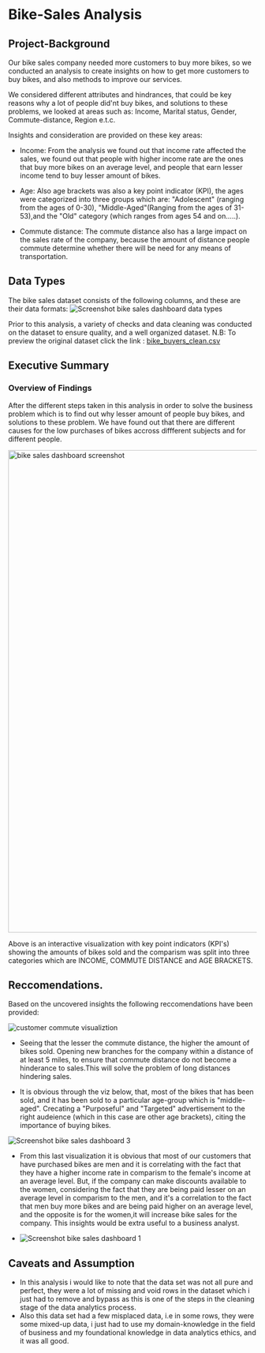 # Bike-Sales Analysis
## Project-Background
Our bike sales company needed more customers to buy more bikes, so we conducted an analysis to create insights on how to get more customers to buy bikes, and also methods to improve our services.

We considered different attributes and hindrances, that could be key reasons why a lot of people did'nt buy bikes, and solutions to these problems, we looked at areas such as: Income, Marital status, Gender, Commute-distance, Region e.t.c.


Insights and consideration are provided on these key areas:
   - Income: From the analysis we found out that income rate affected the sales, we found out that people with higher income rate are the ones that buy more bikes on an average level, and people that earn lesser income tend to buy lesser amount of bikes.

   - Age: Also age brackets was also a key point indicator (KPI), the ages were categorized into three groups which are: "Adolescent" (ranging from the ages of 0-30), "Middle-Aged"(Ranging from  the ages of 31-53),and the "Old" category (which ranges from ages 54 and on.....).

   - Commute distance: The commute distance also has a large impact on the sales rate of the company, because the amount of distance people commute determine whether there will be need for any means of transportation.

## Data Types
The bike sales dataset consists of the following columns, and these are their data formats:
![Screenshot bike sales dashboard data types](https://github.com/user-attachments/assets/f8e68c93-df12-4a09-8344-d434fa92ca2f)

Prior to this analysis, a variety of checks and data cleaning was conducted on the dataset to ensure quality, and a well organized dataset.
N.B: To preview the original dataset click the link : [bike_buyers_clean.csv](https://github.com/user-attachments/files/18256615/bike_buyers_clean.csv)

## Executive Summary

### Overview of Findings

After the different steps taken in this analysis in order to solve the business problem which is to find out why lesser amount of people buy bikes, and solutions to these problem. We have found out that there are different causes for the low purchases of bikes accross diffferent subjects and for different people.


<img width="978" alt="bike sales dashboard screenshot" src="https://github.com/user-attachments/assets/08f480de-b7c6-4ec8-9bf8-4d70821d0893" />

Above is an interactive visualization with key point indicators (KPI's) showing the amounts of bikes sold and the comparism was split into three categories which are INCOME, COMMUTE DISTANCE and AGE BRACKETS.

## Reccomendations.

Based on the uncovered insights the following reccomendations have been provided:

![customer commute visualiztion](https://github.com/user-attachments/assets/4baf1bda-6bf8-46e6-89f3-3bbfdae9f197)

- Seeing that the lesser the commute distance, the higher the amount of bikes sold. Opening new branches for the company within a distance of at least 5 miles, to ensure that commute distance do not become a hinderance to sales.This will solve the problem of long distances hindering sales.

- It is obvious through the viz below, that, most of the bikes that has been sold, and it has been sold to a particular age-group which is "middle-aged". Crecating a "Purposeful" and "Targeted" advertisement to the right audeience (which in this case are other age brackets), citing the importance of buying bikes.

 ![Screenshot bike sales dashboard 3](https://github.com/user-attachments/assets/e610d8b7-d359-4fa6-86f5-e2b5cccb6ea4)

- From this last visualization it is obvious that most of our customers that have purchased bikes are men and it is correlating with the fact that they have a higher income rate in comparism to the female's income at an average level. But, if the company can make discounts available to the women, considering the fact that they are being paid lesser on an average level in comparism to the men, and it's a correlation to the fact that men buy more bikes and are being paid higher on an average level, and the opposite is for the women,it will increase bike sales for the company. This insights would be extra useful to a business analyst.

- ![Screenshot bike sales dashboard 1](https://github.com/user-attachments/assets/a3fc281c-7c64-4e5a-b9b1-c2e217087781)


## Caveats and Assumption
  - In this analysis i would like to note that the data set was not all pure and perfect, they were a lot of missing and void rows in the dataset which i just had to remove and bypass as this is one of the steps in the cleaning stage of the data analytics process.
  - Also this data set had a few misplaced data, i.e in some rows, they were some mixed-up data, i just had to use my domain-knowledge in the field of business and my foundational knowledge in data analytics ethics, and it was all good.
